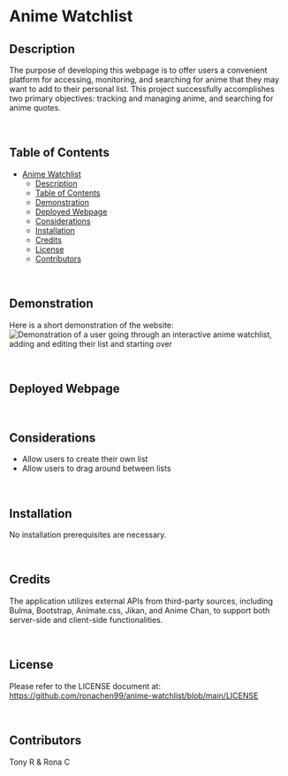 # Anime Watchlist

## Description

The purpose of developing this webpage is to offer users a convenient platform for accessing, monitoring, and searching for anime that they may want to add to their personal list. This project successfully accomplishes two primary objectives: tracking and managing anime, and searching for anime quotes.

<br>

## Table of Contents
- [Anime Watchlist](#anime-watchlist)
  - [Description](#description)
  - [Table of Contents](#table-of-contents)
  - [Demonstration](#demonstration)
  - [Deployed Webpage](#deployed-webpage)
  - [Considerations](#considerations)
  - [Installation](#installation)
  - [Credits](#credits)
  - [License](#license)
  - [Contributors](#contributors)

<br>

## Demonstration

Here is a short demonstration of the website:
![Demonstration of a user going through an interactive anime watchlist, adding and editing their list and starting over](PLACEHOLDER.gif)

<br>

## Deployed Webpage

<br>

## Considerations

- Allow users to create their own list
- Allow users to drag around between lists

<br>

## Installation

No installation prerequisites are necessary.

<br>

## Credits

The application utilizes external APIs from third-party sources, including Bulma, Bootstrap, Animate.css, Jikan, and Anime Chan, to support both server-side and client-side functionalities.

<br>

## License

Please refer to the LICENSE document at: https://github.com/ronachen99/anime-watchlist/blob/main/LICENSE

<br>

## Contributors

Tony R & Rona C

<br>